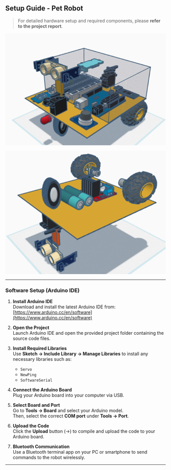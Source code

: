 ##  Setup Guide - Pet Robot

> For detailed hardware setup and required components, please **refer to the project report**.

![Pet Robot Screenshot](https://raw.githubusercontent.com/AmjadAzward/Pet-Robot/main/Images/Screenshot%202025-02-20%20092318.png)

![Pet Robot Screenshot](https://raw.githubusercontent.com/AmjadAzward/Pet-Robot/main/Images/Screenshot%202025-02-20%20092806.png)

---

###  Software Setup (Arduino IDE)

1. **Install Arduino IDE**  
   Download and install the latest Arduino IDE from:  
   [https://www.arduino.cc/en/software](https://www.arduino.cc/en/software)

2. **Open the Project**  
   Launch Arduino IDE and open the provided project folder containing the source code files.

3. **Install Required Libraries**  
   Use **Sketch → Include Library → Manage Libraries** to install any necessary libraries such as:  
   - `Servo`  
   - `NewPing`  
   - `SoftwareSerial`

4. **Connect the Arduino Board**  
   Plug your Arduino board into your computer via USB.

5. **Select Board and Port**  
   Go to **Tools → Board** and select your Arduino model.  
   Then, select the correct **COM port** under **Tools → Port**.

6. **Upload the Code**  
   Click the **Upload** button (→) to compile and upload the code to your Arduino board.

7. **Bluetooth Communication**  
   Use a Bluetooth terminal app on your PC or smartphone to send commands to the robot wirelessly.

---
